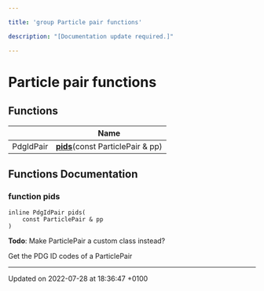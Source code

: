 ```yaml
---

title: 'group Particle pair functions'

description: "[Documentation update required.]"

---
```


# Particle pair functions



## Functions

|                | Name           |
| -------------- | -------------- |
| PdgIdPair | **[pids](/documentation/code/modules/group__particleutils__pair/#function-pids)**(const ParticlePair & pp) |


## Functions Documentation

### function pids

```
inline PdgIdPair pids(
    const ParticlePair & pp
)
```


**Todo**: Make ParticlePair a custom class instead? 

Get the PDG ID codes of a ParticlePair 






-------------------------------

Updated on 2022-07-28 at 18:36:47 +0100
